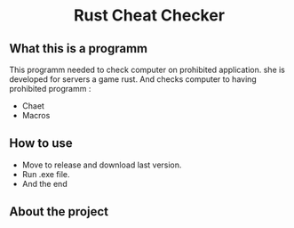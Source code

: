 <h1 align="center"> Rust Cheat Checker </h1>

## What this is a programm
This programm needed to check computer on prohibited application. she is developed for servers a game rust. And checks computer to having prohibited programm :
- Chaet
- Macros

## How to use

- Move to release and download last version.
- Run .exe file.
- And the end


## About the project
